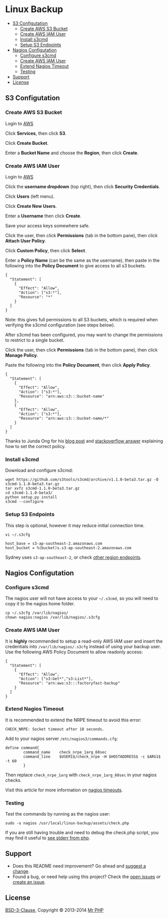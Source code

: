 # Linux Backup

- [S3 Configutation](#s3-configutation)
	- [Create AWS S3 Bucket](#create-aws-s3-bucket)
	- [Create AWS IAM User](#create-aws-iam-user)
	- [Install s3cmd](#install-s3cmd)
	- [Setup S3 Endpoints](#setup-s3-endpoints)
- [Nagios Configutation](#nagios-configutation)
	- [Configure s3cmd](#configure-s3cmd)
	- [Create AWS IAM User](#create-aws-iam-user-1)
	- [Extend Nagios Timeout](#extend-nagios-timeout)
	- [Testing](#testing)
- [Support](#support)
- [License](#license)
	 
	
## S3 Configutation


### Create AWS S3 Bucket

Login to [AWS](https://console.aws.amazon.com)

Click **Services**, then click **S3**.

Click **Create Bucket**.

Enter a **Bucket Name** and choose the **Region**, then click **Create**.


### Create AWS IAM User

Login to [AWS](https://console.aws.amazon.com)

Click the **username dropdown** (top right), then click **Security Credentials**.

Click **Users** (left menu).

Click **Create New Users**.

Enter a **Username** then click **Create**.

Save your access keys somewhere safe.

Click the user, then click **Permissions** (tab in the bottom pane), then click **Attach User Policy**.

Click **Custom Policy**, then click **Select**.

Enter a **Policy Name** (can be the same as the username), then paste in the following into the **Policy Document** to give access to all s3 buckets.

```
{
  "Statement": [
    {
      "Effect": "Allow",
      "Action": ["s3:*"],
      "Resource": "*"
    }
  ]
}
```

Note: this gives full permissions to all S3 buckets, which is required when verifying the s3cmd configuration (see steps below).

After s3cmd has been configured, you may want to change the permissions to restrict to a single bucket.

Click the user, then click **Permissions** (tab in the bottom pane), then click **Manage Policy**.

Paste the following into the **Policy Document**, then click **Apply Policy**.

```
{
  "Statement": [
    {
      "Effect": "Allow",
      "Action": ["s3:*"],
      "Resource": "arn:aws:s3:::bucket-name"
    },
    {
      "Effect": "Allow",
      "Action": ["s3:*"],
      "Resource": "arn:aws:s3:::bucket-name/*"
    }
  ]
}
```

Thanks to Junda Ong for his [blog post](http://samwize.com/2013/04/21/s3cmd-broken-pipe-error-errno-32/) and [stackoverflow answer](http://stackoverflow.com/a/16128347/599477) explaining how to set the correct policy.


### Install s3cmd

Download and configure s3cmd:

```
wget https://github.com/s3tools/s3cmd/archive/v1.1.0-beta3.tar.gz -O s3cmd-1.1.0-beta3.tar.gz
tar xvfz s3cmd-1.1.0-beta3.tar.gz
cd s3cmd-1.1.0-beta3/
python setup.py install
s3cmd --configure
```


### Setup S3 Endpoints

This step is optional, however it may reduce initial connection time.

`vi ~/.s3cfg`

```
host_base = s3-ap-southeast-2.amazonaws.com
host_bucket = %(bucket)s.s3-ap-southeast-2.amazonaws.com
```

Sydney uses `s3-ap-southeast-2`, or check [other region endpoints](http://docs.aws.amazon.com/general/latest/gr/rande.html).


## Nagios Configutation


### Configure s3cmd

The nagios user will not have access to your `~/.s3cmd`, so you will need to copy it to the nagios home folder.

```
cp ~/.s3cfg /var/lib/nagios/
chown nagios:nagios /var/lib/nagios/.s3cfg
```


### Create AWS IAM User

It is **highly** recommended to setup a read-only AWS IAM user and insert the credentials into `/var/lib/nagios/.s3cfg` instead of using your backup user.  Use the following AWS Policy Document to allow readonly access:

```
{
  "Statement": [
    {
      "Effect": "Allow",
      "Action": ["s3:Get*","s3:List*"],
      "Resource": "arn:aws:s3:::factoryfast-backup"
    }
  ]
}
```


### Extend Nagios Timeout

It is recommended to extend the NRPE timeout to avoid this error:

```
CHECK_NRPE: Socket timeout after 10 seconds.
```

Add to your nagios server `/etc/nagios3/commands.cfg`:

```
define command{
        command_name    check_nrpe_1arg_60sec
        command_line    $USER1$/check_nrpe -H $HOSTADDRESS$ -c $ARG1$ -t 60
        }
```        

Then replace `check_nrpe_1arg` with `check_nrpe_1arg_60sec` in your nagios checks.

Visit this article for more information on [nagios timeouts](http://deadlockprocess.wordpress.com/2010/07/11/how-to-fix-service-check-time-outs-in-nagios-nrpe-deployed-in-centosrhel-5/).


### Testing

Test the commands by running as the nagios user:

```
sudo -u nagios /usr/local/linux-backup/assets/check.php
```

If you are still having trouble and need to debug the check.php script, you may find it useful to [see stderr from php](http://stackoverflow.com/questions/2320608/php-stderr-after-exec).


## Support

- Does this README need improvement?  Go ahead and [suggest a change](https://github.com/cornernote/linux-backup/edit/master/README.md).
- Found a bug, or need help using this project?  Check the [open issues](https://github.com/cornernote/linux-backup/issues) or [create an issue](https://github.com/cornernote/linux-backup/issues/new).


## License

[BSD-3-Clause](https://raw.github.com/cornernote/linux-backup/master/LICENSE), Copyright © 2013-2014 [Mr PHP](mailto:info@mrphp.com.au)
